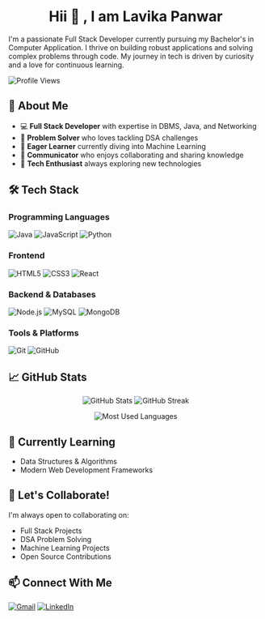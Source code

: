 <center>
 
 #  Hii 👋 , I am Lavika Panwar
 
</center>

I'm a passionate Full Stack Developer currently pursuing my Bachelor's in Computer Application. I thrive on building robust applications and solving complex problems through code. My journey in tech is driven by curiosity and a love for continuous learning.

![Profile Views](https://komarev.com/ghpvc/?username=LavikaPanwar&color=blue)

## 🚀 About Me

- 💻 **Full Stack Developer** with expertise in DBMS, Java, and Networking
- 🧠 **Problem Solver** who loves tackling DSA challenges
- 🤖 **Eager Learner** currently diving into Machine Learning
- 💬 **Communicator** who enjoys collaborating and sharing knowledge
- 🌱 **Tech Enthusiast** always exploring new technologies

## 🛠️ Tech Stack

### Programming Languages
![Java](https://img.shields.io/badge/Java-ED8B00?style=for-the-badge&logo=java&logoColor=white)
![JavaScript](https://img.shields.io/badge/JavaScript-F7DF1E?style=for-the-badge&logo=javascript&logoColor=black)
![Python](https://img.shields.io/badge/Python-3776AB?style=for-the-badge&logo=python&logoColor=white)

### Frontend
![HTML5](https://img.shields.io/badge/HTML5-E34F26?style=for-the-badge&logo=html5&logoColor=white)
![CSS3](https://img.shields.io/badge/CSS3-1572B6?style=for-the-badge&logo=css3&logoColor=white)
![React](https://img.shields.io/badge/React-20232A?style=for-the-badge&logo=react&logoColor=61DAFB)

### Backend & Databases
![Node.js](https://img.shields.io/badge/Node.js-339933?style=for-the-badge&logo=nodedotjs&logoColor=white)
![MySQL](https://img.shields.io/badge/MySQL-005C84?style=for-the-badge&logo=mysql&logoColor=white)
![MongoDB](https://img.shields.io/badge/MongoDB-4EA94B?style=for-the-badge&logo=mongodb&logoColor=white)

### Tools & Platforms
![Git](https://img.shields.io/badge/Git-F05032?style=for-the-badge&logo=git&logoColor=white)
![GitHub](https://img.shields.io/badge/GitHub-100000?style=for-the-badge&logo=github&logoColor=white)


## 📈 GitHub Stats

<p align="center">
  <img src="https://github-readme-stats.vercel.app/api?username=LavikaPanwar&show_icons=true&theme=radical" alt="GitHub Stats" />
  <img src="https://github-readme-streak-stats.herokuapp.com/?user=LavikaPanwar&theme=radical" alt="GitHub Streak" />
</p>

<p align="center">
  <img src="https://github-readme-stats.vercel.app/api/top-langs/?username=LavikaPanwar&layout=compact&theme=radical" alt="Most Used Languages" />
</p>

## 🌱 Currently Learning

- Data Structures & Algorithms
- Modern Web Development Frameworks

## 🤝 Let's Collaborate!

I'm always open to collaborating on:
- Full Stack Projects
- DSA Problem Solving
- Machine Learning Projects
- Open Source Contributions

## 📫 Connect With Me
[![Gmail](https://img.shields.io/badge/Gmail-D14836?style=for-the-badge&logo=gmail&logoColor=white)](mailto:lavikapanwar99@gmail.com)
[![LinkedIn](https://img.shields.io/badge/LinkedIn-0077B5?style=for-the-badge&logo=linkedin&logoColor=white)](https://www.linkedin.com/in/lavika-panwar-b8347a299/)

